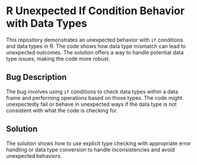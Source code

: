 # R Unexpected If Condition Behavior with Data Types

This repository demonstrates an unexpected behavior with `if` conditions and data types in R.  The code shows how data type mismatch can lead to unexpected outcomes. The solution offers a way to handle potential data type issues, making the code more robust.

## Bug Description
The bug involves using `if` conditions to check data types within a data frame and performing operations based on those types. The code might unexpectedly fail or behave in unexpected ways if the data type is not consistent with what the code is checking for. 

## Solution
The solution shows how to use explicit type checking with appropriate error handling or data type conversion to handle inconsistencies and avoid unexpected behaviors.